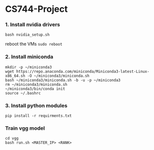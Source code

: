 # CS744-Project

### 1. Install nvidia drivers
```
bash nvidia_setup.sh
```

reboot the VMs `sudo reboot`

### 2. Install miniconda
```
mkdir -p ~/miniconda3
wget https://repo.anaconda.com/miniconda/Miniconda3-latest-Linux-x86_64.sh -O ~/miniconda3/miniconda.sh
bash ~/miniconda3/miniconda.sh -b -u -p ~/miniconda3
rm ~/miniconda3/miniconda.sh
~/miniconda3/bin/conda init
source ~/.bashrc
```

### 3. Install python modules
```
pip install -r requirments.txt 
```

### Train vgg model
```
cd vgg
bash run.sh <MASTER_IP> <RANK>
```